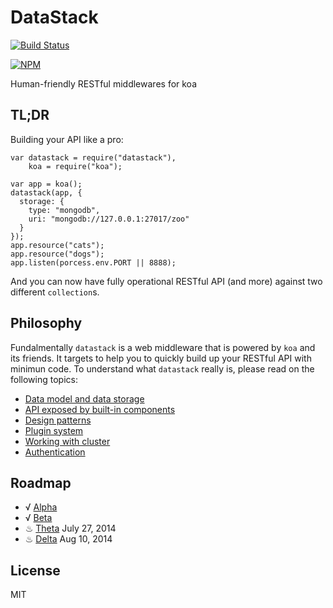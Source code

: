 # DataStack

[![Build Status](https://travis-ci.org/RobinQu/datastack.svg?branch=master)](https://travis-ci.org/RobinQu/datastack)

[![NPM](https://nodei.co/npm/datastack.png?downloads=true&stars=true)](https://nodei.co/npm/datastack/)


Human-friendly RESTful middlewares for koa

## TL;DR

Building your API like a pro:


    var datastack = require("datastack"),
        koa = require("koa");

    var app = koa();
    datastack(app, {
      storage: {
        type: "mongodb",
        uri: "mongodb://127.0.0.1:27017/zoo"
      }
    });
    app.resource("cats");
    app.resource("dogs");
    app.listen(porcess.env.PORT || 8888);


And you can now have fully operational RESTful API (and more) against two different `collection`s.


## Philosophy

Fundalmentally `datastack` is a web middleware that is powered by `koa` and its friends. It targets to help you to quickly build up your RESTful API with minimun code. To understand what `datastack` really is, please read on the following topics:

* [Data model and data storage](/doc/data_model_and_storage.md)
* [API exposed by built-in components](/doc/builtin_api.md)
* [Design patterns](/doc/patterns.md)
* [Plugin system](/doc/plugin.md)
* [Working with cluster](/doc/cluster.md)
* [Authentication](/doc/auth.md)

## Roadmap

* √ [Alpha](https://github.com/RobinQu/datastack/issues?milestone=1&state=open) 
* √ [Beta](https://github.com/RobinQu/datastack/issues?milestone=2&state=open)
* ♨︎ [Theta](https://github.com/RobinQu/datastack/issues?milestone=3&state=open) July 27, 2014
* ♨︎ [Delta](https://github.com/RobinQu/datastack/issues?milestone=4&state=open) Aug 10, 2014

## License

MIT